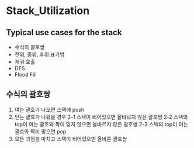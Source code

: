 # Stack_Utilization

## Typical use cases for the stack

- 수식의 괄호쌍
- 전위, 중위, 후위 표기법
- 재귀 호출
- DFS
- Flood Fill

## 수식의 괄호쌍

1. 여는 괄호가 나오면 스택에 push
2. 닫는 괄호가 나왔을 경우
	2-1 스택이 비어있으면 올바르지 않은 괄호쌍
	2-2 스택의 top이 여는 괄호와 짝이 맞지 않으면 올바르지 않은 괄호쌍
	2-3 스택의 top이 여는 괄호와 짝이 맞으면 pop
3. 모든 과정을 마치고 스택이 비어있으면 올바른 괄호쌍
